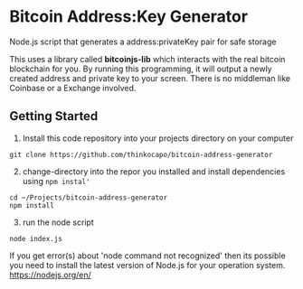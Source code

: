 # Bitcoin Address:Key Generator
Node.js script that generates a address:privateKey pair for safe storage

This uses a library called **bitcoinjs-lib** which interacts with the real bitcoin blockchain for you. By running this programming, it will output a newly created address and private key to your screen. There is no middleman like Coinbase or a Exchange involved.

## Getting Started
1. Install this code repository into your projects directory on your computer
```
git clone https://github.com/thinkocapo/bitcoin-address-generator
```
2. change-directory into the repor you installed and install dependencies using `npm instal'`
```
cd ~/Projects/bitcoin-address-generator
npm install
```
3. run the node script
```
node index.js
```

If you get error(s) about 'node command not recognized' then its possible you need to install the latest version of Node.js for your operation system. https://nodejs.org/en/
